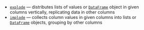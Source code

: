 [//]: # (title: Explode / implode columns)

* [`explode`](explode.md) — distributes lists of values or [`DataFrame`](DataFrame.md) object in given columns vertically, replicating data in other columns
* [`implode`](implode.md) — collects column values in given columns into lists or [`DataFrame`](DataFrame.md) objects, grouping by other columns
